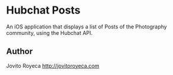 # Hubchat Posts

An iOS application that displays a list of Posts of the Photography community, using the Hubchat API.

## Author

Jovito Royeca
http://jovitoroyeca.com 
